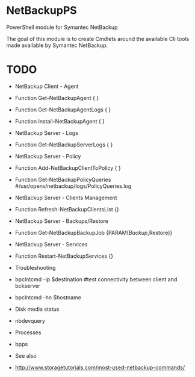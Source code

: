 NetBackupPS
===========

PowerShell module for Symantec NetBackup

The goal of this module is to create Cmdlets around the available Cli tools made available by Symantec NetBackup.

# TODO
 * NetBackup Client - Agent
  * Function Get-NetBackupAgent { }
  * Function Get-NetBackupAgentLogs { }
  * Function Install-NetBackupAgent { }
 * NetBackup Server - Logs
  * Function Get-NetBackupServerLogs { }
 * NetBackup Server - Policy
  * Function Add-NetBackupClientToPolicy { }
  * Function Get-NetBackupPolicyQueries #/usr/openv/netbackup/logs/PolicyQueries.log
 * NetBackup Server - Clients Management
  * Function Refresh-NetBackupClientsList {}
 * NetBackup Server - Backups/Restore
  * Function Get-NetBackupBackupJob {PARAM($Backup,$Restore)}
 * NetBackup Server - Services
  * Function Restart-NetBackupServices {}
 * Troubleshooting
  * bpclntcmd -ip $destination  #test connectivity between client and bckserver
  * bpclntcmd -hn $hostname
 * Disk media status
  * nbdevquery
 * Processes
  * bpps

 * See also
  * http://www.storagetutorials.com/most-used-netbackup-commands/
